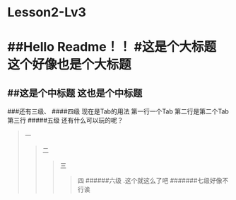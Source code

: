 # Lesson2-Lv3
##Hello Readme！！
#这是个大标题
这个好像也是个大标题
=
##这是个中标题
这也是个中标题
-
###还有三级、
####四级
现在是Tab的用法
  第一行一个Tab
    第二行是第二个Tab
      第三行
#####五级
还有什么可以玩的呢？
  >一
  >>二
  >>>三
  >>>>四
######六级
.这个就这么了吧
#######七级好像不行诶
